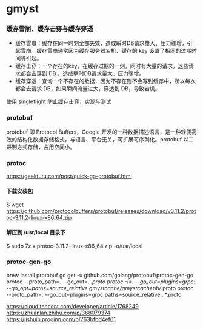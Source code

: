 # gmyst

### 缓存雪崩、缓存击穿与缓存穿透
- 缓存雪崩：缓存在同一时刻全部失效，造成瞬时DB请求量大、压力骤增，引起雪崩。缓存雪崩通常因为缓存服务器宕机、缓存的 key 设置了相同的过期时间等引起。
- 缓存击穿：一个存在的key，在缓存过期的一刻，同时有大量的请求，这些请求都会击穿到 DB ，造成瞬时DB请求量大、压力骤增。
- 缓存穿透：查询一个不存在的数据，因为不存在则不会写到缓存中，所以每次都会去请求 DB，如果瞬间流量过大，穿透到 DB，导致宕机。

使用 singleflight 防止缓存击穿，实现与测试

### protobuf
protobuf 即 Protocol Buffers，Google 开发的一种数据描述语言，是一种轻便高效的结构化数据存储格式，与语言、平台无关，可扩展可序列化。protobuf 以二进制方式存储，占用空间小。

### protoc
https://geektutu.com/post/quick-go-protobuf.html
#### 下载安装包
$ wget https://github.com/protocolbuffers/protobuf/releases/download/v3.11.2/protoc-3.11.2-linux-x86_64.zip
#### 解压到 /usr/local 目录下
$ sudo 7z x protoc-3.11.2-linux-x86_64.zip -o/usr/local

### protoc-gen-go
brew install protobuf
go get -u github.com/golang/protobuf/protoc-gen-go
protoc --proto_path=. --go_out=. *.proto
protoc  -I=. --go_out=plugins=grpc:. --go_opt=paths=source_relative gmystcache/gmystcachepb/*.proto
protoc --proto_path=. --go_out=plugins=grpc,paths=source_relative:. *.proto

https://cloud.tencent.com/developer/article/1768249
https://zhuanlan.zhihu.com/p/368079374
https://jishuin.proginn.com/p/763bfbd4ef61
